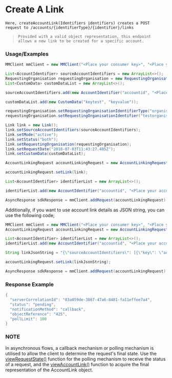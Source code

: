 # Create A Link

`Here, createAccountLink(Identifiers identifiers) creates a POST request to /accounts/{identifierType}/{identifier}/links`

> `Provided with a valid object representation, this endpoint allows a new link to be created for a specific account.`

### Usage/Examples

```java
MMClient mmClient = new MMClient("<Place your consumer key>", "<Place your consumer secret>", "<Place your API key>");

List<AccountIdentifier> sourceAccountIdentifiers = new ArrayList<>();
RequestingOrganisation requestingOrganisation = new RequestingOrganisation();
List<CustomData> customDataList = new ArrayList<>();

sourceAccountIdentifiers.add(new AccountIdentifier("accountid", "<Place your account id of debit party here>"));

customDataList.add(new CustomData("keytest", "keyvalue"));

requestingOrganisation.setRequestingOrganisationIdentifierType("organisationid");
requestingOrganisation.setRequestingOrganisationIdentifier("testorganisation");

Link link = new Link();
link.setSourceAccountIdentifiers(sourceAccountIdentifiers);
link.setMode("active");
link.setStatus("both");
link.setRequestingOrganisation(requestingOrganisation);
link.setRequestDate("2018-07-03T11:43:27.405Z");
link.setCustomData(customDataList);

AccountLinkingRequest accountLinkingRequest = new AccountLinkingRequest();

accountLinkingRequest.setLink(link);

List<AccountIdentifier> identifierList = new ArrayList<>();

identifierList.add(new AccountIdentifier("accountid", "<Place your account id of debit party here>"));

AsyncResponse sdkResponse = mmClient.addRequest(accountLinkingRequest).createAccountLink(new Identifiers(identifierList));
```

Additionally, if you want to use account link details as JSON string, you can use the following code;

```java
MMClient mmClient = new MMClient("<Place your consumer key>", "<Place your consumer secret>", "<Place your API key>");
AccountLinkingRequest accountLinkingRequest = new AccountLinkingRequest();

List<AccountIdentifier> identifierList = new ArrayList<>();
identifierList.add(new AccountIdentifier("accountid", "<Place your account id of debit party here>"));

String linkJsonString = "{\"sourceAccountIdentifiers\": [{\"key\": \"accountid\",\"value\": \"2999\"}],\"mode\": \"both\",\"status\": \"active\",\"requestingOrganisation\": {\"requestingOrganisationIdentifierType\": \"organisationid\",\"requestingOrganisationIdentifier\": \"testorganisation\"},\"requestDate\": \"2018-07-03T11:43:27.405Z\",\"customData\": [{\"key\": \"keytest\",\"value\": \"keyvalue\"}]}";

accountLinkingRequest.setLink(linkJsonString);

AsyncResponse sdkResponse = mmClient.addRequest(accountLinkingRequest).createAccountLink(new Identifiers(identifierList));
```

### Response Example

```java
{
  "serverCorrelationId": "03a059de-3867-47a6-8481-fa11effee7a4",
  "status": "pending",
  "notificationMethod": "callback",
  "objectReference": "425",
  "pollLimit": 100
}
```

### NOTE

In asynchronous flows, a callback mechanism or polling mechanism is utilised to allow the client to determine the request's final state.
Use the <a href="viewRequestState.Readme.md">viewRequestState()</a> function for the polling mechanism to receive the status of a request, and the <a href="viewAccountLink.Readme.md">viewAccountLink()</a> 
function to acquire the final representation of the AccountLink object.